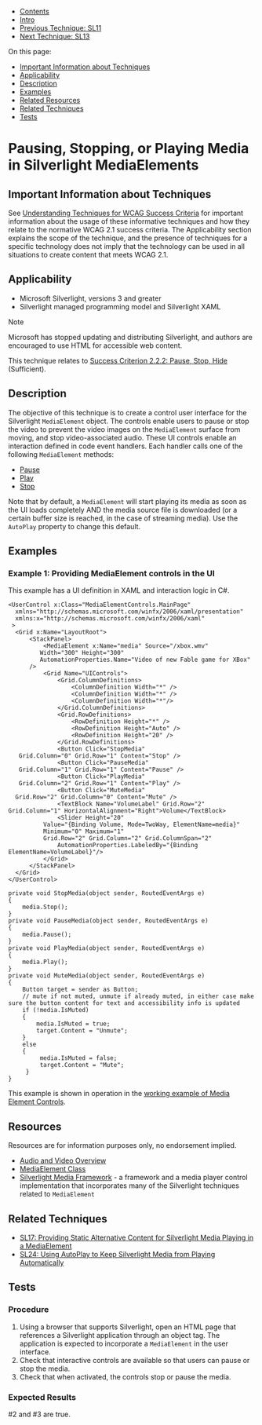 -   [Contents](https://www.w3.org/WAI/WCAG21/Techniques/#techniques "Table of Contents")
-   [Intro](https://www.w3.org/WAI/WCAG21/Techniques/#introduction "Introduction to Techniques")
-   [Previous Technique: SL11](SL11)
-   [Next Technique: SL13](SL13)

On this page:

-   [Important Information about Techniques](#important-information)
-   [Applicability](#applicability)
-   [Description](#description)
-   [Examples](#examples)
-   [Related Resources](#resources)
-   [Related Techniques](#related)
-   [Tests](#tests)

Pausing, Stopping, or Playing Media in Silverlight MediaElements
================================================================

Important Information about Techniques
--------------------------------------

See [Understanding Techniques for WCAG Success Criteria](https://www.w3.org/WAI/WCAG21/Understanding/understanding-techniques) for important information about the usage of these informative techniques and how they relate to the normative WCAG 2.1 success criteria. The Applicability section explains the scope of the technique, and the presence of techniques for a specific technology does not imply that the technology can be used in all situations to create content that meets WCAG 2.1.

Applicability
-------------

-   Microsoft Silverlight, versions 3 and greater
-   Silverlight managed programming model and Silverlight XAML

Note

Microsoft has stopped updating and distributing Silverlight, and authors are encouraged to use HTML for accessible web content.

This technique relates to [Success Criterion 2.2.2: Pause, Stop, Hide](https://www.w3.org/WAI/WCAG21/Understanding/pause-stop-hide) (Sufficient).

Description
-----------

The objective of this technique is to create a control user interface for the Silverlight `MediaElement` object. The controls enable users to pause or stop the video to prevent the video images on the `MediaElement` surface from moving, and stop video-associated audio. These UI controls enable an interaction defined in code event handlers. Each handler calls one of the following `MediaElement` methods:

-   [Pause](https://msdn.microsoft.com/en-us/library/system.windows.controls.mediaelement.pause%28VS.95%29.aspx)
-   [Play](https://msdn.microsoft.com/en-us/library/system.windows.controls.mediaelement.play%28VS.95%29.aspx)
-   [Stop](https://msdn.microsoft.com/en-us/library/system.windows.controls.mediaelement.stop%28VS.95%29.aspx)

Note that by default, a `MediaElement` will start playing its media as soon as the UI loads completely AND the media source file is downloaded (or a certain buffer size is reached, in the case of streaming media). Use the `AutoPlay` property to change this default.

Examples
--------

### Example 1: Providing MediaElement controls in the UI

This example has a UI definition in XAML and interaction logic in C\#.

    <UserControl x:Class="MediaElementControls.MainPage"
      xmlns="http://schemas.microsoft.com/winfx/2006/xaml/presentation"
      xmlns:x="http://schemas.microsoft.com/winfx/2006/xaml"
     >
      <Grid x:Name="LayoutRoot">
          <StackPanel>
              <MediaElement x:Name="media" Source="/xbox.wmv"
             Width="300" Height="300" 
             AutomationProperties.Name="Video of new Fable game for XBox"           
          />
              <Grid Name="UIControls">
                  <Grid.ColumnDefinitions>
                      <ColumnDefinition Width="*" />
                      <ColumnDefinition Width="*" />
                      <ColumnDefinition Width="*"/>
                  </Grid.ColumnDefinitions>
                  <Grid.RowDefinitions>
                      <RowDefinition Height="*" />
                      <RowDefinition Height="Auto" />
                      <RowDefinition Height="20" />
                  </Grid.RowDefinitions>
                  <Button Click="StopMedia" 
       Grid.Column="0" Grid.Row="1" Content="Stop" />
                  <Button Click="PauseMedia" 
       Grid.Column="1" Grid.Row="1" Content="Pause" />
                  <Button Click="PlayMedia" 
       Grid.Column="2" Grid.Row="1" Content="Play" />
                  <Button Click="MuteMedia" 
      Grid.Row="2" Grid.Column="0" Content="Mute" />
                  <TextBlock Name="VolumeLabel" Grid.Row="2" Grid.Column="1" HorizontalAlignment="Right">Volume</TextBlock>
                  <Slider Height="20"
              Value="{Binding Volume, Mode=TwoWay, ElementName=media}"
              Minimum="0" Maximum="1"
              Grid.Row="2" Grid.Column="2" Grid.ColumnSpan="2"
                  AutomationProperties.LabeledBy="{Binding ElementName=VolumeLabel}"/>
              </Grid>
          </StackPanel>
      </Grid>
    </UserControl>

    private void StopMedia(object sender, RoutedEventArgs e)
    {
        media.Stop();
    }
    private void PauseMedia(object sender, RoutedEventArgs e)
    {
        media.Pause();
    }
    private void PlayMedia(object sender, RoutedEventArgs e)
    {
        media.Play();
    }
    private void MuteMedia(object sender, RoutedEventArgs e)
    {
        Button target = sender as Button;
        // mute if not muted, unmute if already muted, in either case make sure the button content for text and accessibility info is updated
        if (!media.IsMuted)
        {
            media.IsMuted = true;
            target.Content = "Unmute";
        }
        else
        {
             media.IsMuted = false;
             target.Content = "Mute";
         }
    }

This example is shown in operation in the [working example of Media Element Controls](/WAI/WCAG20/Techniques/working-examples/SL3/MediaElementControlsTestPage.html).

Resources
---------

Resources are for information purposes only, no endorsement implied.

-   [Audio and Video Overview](https://msdn.microsoft.com/en-us/library/cc189078(VS.95).aspx)
-   [MediaElement Class](https://msdn.microsoft.com/en-us/library/system.windows.controls.mediaelement%28VS.95%29.aspx)
-   [Silverlight Media Framework](http://smf.codeplex.com/) - a framework and a media player control implementation that incorporates many of the Silverlight techniques related to `MediaElement`

Related Techniques
------------------

-   [SL17: Providing Static Alternative Content for Silverlight Media Playing in a MediaElement](https://www.w3.org/WAI/WCAG21/Techniques/silverlight/SL17)
-   [SL24: Using AutoPlay to Keep Silverlight Media from Playing Automatically](https://www.w3.org/WAI/WCAG21/Techniques/silverlight/SL24)

Tests
-----

### Procedure

1.  Using a browser that supports Silverlight, open an HTML page that references a Silverlight application through an object tag. The application is expected to incorporate a `MediaElement` in the user interface.
2.  Check that interactive controls are available so that users can pause or stop the media.
3.  Check that when activated, the controls stop or pause the media.

### Expected Results

\#2 and \#3 are true.

